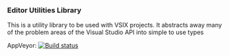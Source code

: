 ### Editor Utilities Library

This is a utility library to be used with VSIX projects.  It abstracts away many of the problem areas of the Visual Studio API into simple to use types

AppVeyor: [![Build status](https://ci.appveyor.com/api/projects/status/vbgvb4ixgwbld943)](https://ci.appveyor.com/project/jaredpar/editorutils)

